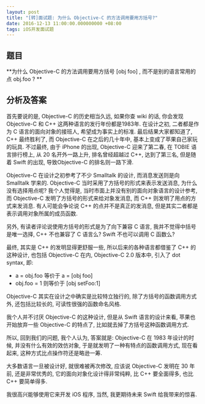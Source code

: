 ```yaml
---
layout: post
title: "[转]面试题: 为什么 Objective-C 的方法调用要用方括号?"
date: 2016-12-13 11:00:00.000000000 +08:00
tags: iOS开发面试题
---
```


## 题目

**为什么 Objective-C 的方法调用要用方括号 [obj foo] , 而不是别的语言常用的点 obj.foo ? **

## 分析及答案

首先要说的是, Objective-C 的历史相当久远, 如果你查 wiki 的话, 你会发现 Objective-C 和 C++ 这两种语言的发行年份都是1983年. 在设计之初, 二者都是作为 C 语言的面向对象的接班人, 希望成为事实上的标准. 最后结果大家都知道了, C++ 最终胜利了, 而 Objective-C 在之后的几十年中, 基本上变成了苹果自己家玩的玩具. 不过最终, 由于 iPhone 的出现, Objective-C 迎来了第二春, 在 TOBIE 语言排行榜上, 从 20 名开外一路上升, 排名曾经超越过 C++, 达到了第三名, 但是随着 Swift 的出现, 导致Objective-C 的排名则一路下滑.

Objective-C 在设计之初参考了不少 Smalltalk 的设计, 而消息发送则是向 Smalltalk 学来的. Objective-C 当时采用了方括号的形式来表示发送消息, 为什么没有选择用点呢? 我个人觉得是, 当时市面上并没有别的面向对象语言的设计参考, 而 Objective-C 发明了方括号的形式来给对象发消息, 而 C++ 则发明了用点的方式来发消息. 有人可能会争论说 C++ 的点并不是真正的发消息, 但是其实二者都是表示调用对象所属的成员函数.

另外, 有读者评论说使用方括号的形式是为了向下兼容 C 语言, 我并不觉得中括号是唯一选择, C++ 不也兼容了 C 语言么? Swift 不也可以调用 C 函数么?

最终, 其实是 C++ 的发明显得更舒服一些, 所以后来的各种语言都借鉴了 C++ 的这种设计, 也包括 Objective-C 在内, Objective-C 2.0 版本中, 引入了 dot syntax, 即:

- a = obj.foo 等价于 a = [obj foo]
- obj.foo = 1 则等价于 [obj setFoo:1]

Objective-C 其实在设计之中确实是比较特立独行的, 除了方括号的函数调用方式外, 还包括比较长的, 可读性很强的函数命名风格.

我个人并不讨厌 Objective-C 的这种设计, 但是从 Swift 语言的设计来看, 苹果也开始放弃一些 Objective-C 的特点了, 比如就去掉了方括号这种函数调用方式. 

所以, 回到我们的问题, 我个人认为, 答案就是: Objective-C 在 1983 年设计的时候, 并没有什么有效的效仿对象, 于是就发明了一种有特点的函数调用方式, 现在看起来, 这种方式比点操作符还是略逊一筹. 

大多数语言一旦被设计好, 就很难被再次修改, 应该说 Objective-C 发明在 30 年前, 还是非常优秀的, 它的面向对象化设计得非常纯粹, 比 C++ 要全面得多, 也比 C++ 要简单得多.

我很高兴能够使用它来开发 iOS 程序, 当然, 我更期待未来 Swift 给我带来的惊喜.



